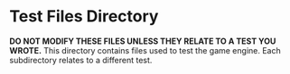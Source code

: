 # Test Files Directory
**DO NOT MODIFY THESE FILES UNLESS THEY RELATE TO A TEST YOU WROTE.**
This directory contains files used to test the game engine. Each subdirectory relates to a different test.
